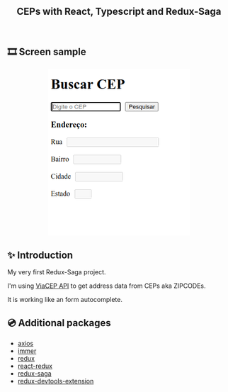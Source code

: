 <h2 align="center">
  CEPs with React, Typescript and Redux-Saga
</h2>

<br/>

## :film_strip: Screen sample

<p align="center">
  <img src=./src/assets/screen.gif alt="Screen" />
</p>

## :sparkles: Introduction

My very first Redux-Saga project.

I'm using [ViaCEP API](https://viacep.com.br/) to get address data from CEPs aka ZIPCODEs.

It is working like an form autocomplete.

## :cd: Additional packages

- [axios](https://github.com/axios/axios)
- [immer](https://github.com/immerjs)
- [redux](http://redux.js.org)
- [react-redux](https://github.com/reduxjs/react-redux)
- [redux-saga](https://redux-saga.js.org/)
- [redux-devtools-extension](https://github.com/zalmoxisus/redux-devtools-extension)

